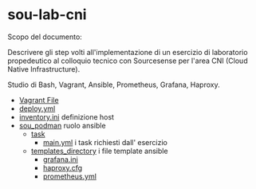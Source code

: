 # sou-lab-cni
Scopo del documento:

Descrivere gli step volti all'implementazione di un esercizio di laboratorio propedeutico al colloquio tecnico con Sourcesense per l'area CNI (Cloud Native Infrastructure).

Studio di Bash, Vagrant, Ansible, Prometheus, Grafana, Haproxy.


- <a href="https://github.com/lucacappucci/-sou-lab-cni/blob/main/Vagrantfile">Vagrant File</a>
- <a href="https://github.com/lucacappucci/-sou-lab-cni/blob/main/deploy.yml">deploy.yml</a>
- <a href="https://github.com/lucacappucci/-sou-lab-cni/blob/main/inventory.ini">inventory.ini</a> definizione host
- <a href="https://github.com/lucacappucci/sou-lab-cni/tree/main/roles/sou_podman">sou_podman</a> ruolo ansible
  - <a href="https://github.com/lucacappucci/sou-lab-cni/blob/main/roles/sou_podman/tasks">task</a>
    - <a href="https://github.com/lucacappucci/sou-lab-cni/blob/main/roles/sou_podman/tasks/main.yml">main.yml</a> i task richiesti dall' esercizio
  - <a href="https://github.com/lucacappucci/sou-lab-cni/tree/main/roles/sou_podman/templates">templates_directory</a> i file template ansible
    - <a href="https://github.com/lucacappucci/sou-lab-cni/blob/main/roles/sou_podman/tasks/templates/grafana.ini.j2">grafana.ini</a>
    - <a href="https://github.com/lucacappucci/sou-lab-cni/blob/main/roles/sou_podman/tasks/templates/haproxy.cfg.j2">haproxy.cfg</a>
    - <a href="https://github.com/lucacappucci/sou-lab-cni/blob/main/roles/sou_podman/tasks/templates/prometheus.yml.j2">prometheus.yml</a>
